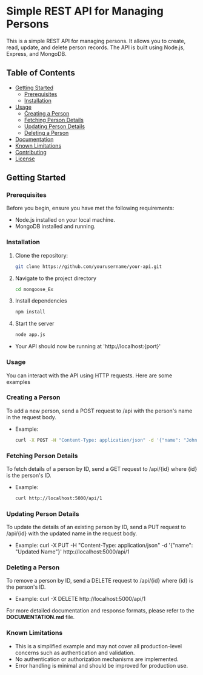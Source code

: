 # Simple REST API for Managing Persons

This is a simple REST API for managing persons. It allows you to create, read, update, and delete person records. The API is built using Node.js, Express, and MongoDB.

## Table of Contents

- [Getting Started](#getting-started)
  - [Prerequisites](#prerequisites)
  - [Installation](#installation)
- [Usage](#usage)
  - [Creating a Person](#creating-a-person)
  - [Fetching Person Details](#fetching-person-details)
  - [Updating Person Details](#updating-person-details)
  - [Deleting a Person](#deleting-a-person)
- [Documentation](DOCUMENTATION.md)
- [Known Limitations](#known-limitations)
- [Contributing](#contributing)
- [License](#license)

## Getting Started

### Prerequisites

Before you begin, ensure you have met the following requirements:

- Node.js installed on your local machine.
- MongoDB installed and running.

### Installation

1. Clone the repository:

   ```bash
   git clone https://github.com/yourusername/your-api.git

2. Navigate to the project directory
    ```bash
    cd mongoose_Ex

3. Install dependencies
    ```bash
    npm install

4. Start the server
    ```bash
    node app.js

- Your API should now be running at 'http://localhost:{port}'

### Usage
You can interact with the API using HTTP requests. Here are some examples

### Creating a Person
To add a new person, send a POST request to /api with the person's name in the request body.
- Example:
    ```bash
    curl -X POST -H "Content-Type: application/json" -d '{"name": "John Doe"}' http://localhost:5000/api 

### Fetching Person Details
To fetch details of a person by ID, send a GET request to /api/{id} where {id} is the person's ID.
- Example:
    ```bash
    curl http://localhost:5000/api/1

### Updating Person Details
To update the details of an existing person by ID, send a PUT request to /api/{id} with the updated name in the request body.
- Example:
curl -X PUT -H "Content-Type: application/json" -d '{"name": "Updated Name"}' http://localhost:5000/api/1

### Deleting a Person
To remove a person by ID, send a DELETE request to /api/{id} where {id} is the person's ID.
- Example:
curl -X DELETE http://localhost:5000/api/1

For more detailed documentation and response formats, please refer to the **DOCUMENTATION.md** file.

### Known Limitations
* This is a simplified example and may not cover all production-level concerns such as authentication and validation.
* No authentication or authorization mechanisms are implemented.
* Error handling is minimal and should be improved for production use.

